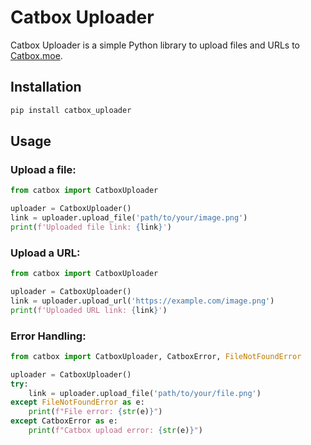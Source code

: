 # Catbox Uploader

Catbox Uploader is a simple Python library to upload files and URLs to [Catbox.moe](https://catbox.moe).

## Installation

```bash
pip install catbox_uploader
```

## Usage

### Upload a file:

```python
from catbox import CatboxUploader

uploader = CatboxUploader()
link = uploader.upload_file('path/to/your/image.png')
print(f'Uploaded file link: {link}')
```

### Upload a URL:

```python
from catbox import CatboxUploader

uploader = CatboxUploader()
link = uploader.upload_url('https://example.com/image.png')
print(f'Uploaded URL link: {link}')
```

### Error Handling:

```python
from catbox import CatboxUploader, CatboxError, FileNotFoundError

uploader = CatboxUploader()
try:
    link = uploader.upload_file('path/to/your/file.png')
except FileNotFoundError as e:
    print(f"File error: {str(e)}")
except CatboxError as e:
    print(f"Catbox upload error: {str(e)}")
```
